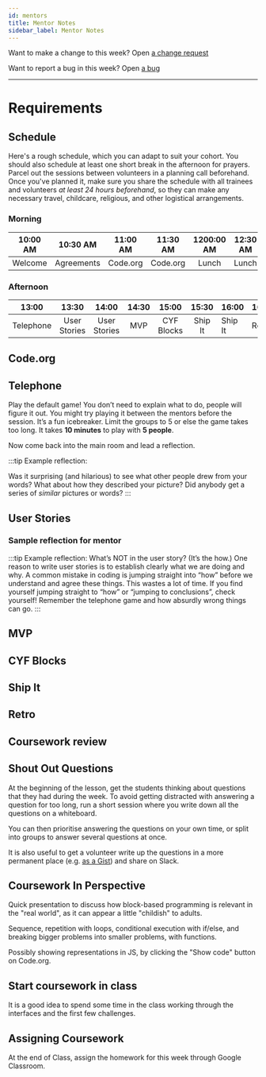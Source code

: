 ```yaml
---
id: mentors
title: Mentor Notes
sidebar_label: Mentor Notes
---
```


Want to make a change to this week? Open [a change request](https://github.com/CodeYourFuture/syllabus/issues/new?assignees=&labels=enhancement&template=change-request.md&title=)

Want to report a bug in this week? Open [a bug](https://github.com/CodeYourFuture/syllabus/issues/new?assignees=&labels=bug&template=bug-report.md&title=)

---

# Requirements

## Schedule

Here's a rough schedule, which you can adapt to suit your cohort. You should also schedule at least one short break in the afternoon for prayers. Parcel out the sessions between volunteers in a planning call beforehand. Once you've planned it, make sure you share the schedule with all trainees and volunteers _at least 24 hours beforehand_, so they can make any necessary travel, childcare, religious, and other logistical arrangements.

### Morning

| 10:00 AM |  10:30 AM  | 11:00 AM | 11:30 AM | 1200:00 AM | 12:30 AM |
| :------: | :--------: | :------: | :------: | :--------: | :------: |
| Welcome  | Agreements | Code.org | Code.org |   Lunch    |  Lunch   |

### Afternoon

|   13:00   |    13:30     |    14:00     | 14:30 |   15:00    |  15:30  | 16:00   | 16:30 |
| :-------: | :----------: | :----------: | :---: | :--------: | :-----: | ------- | ----- |
| Telephone | User Stories | User Stories |  MVP  | CYF Blocks | Ship It | Ship It | Retro |

## Code.org

## Telephone

Play the default game! You don’t need to explain what to do, people will figure it out. You might try playing it between the mentors before the session. It’s a fun icebreaker. Limit the groups to 5 or else the game takes too long. It takes **10 minutes** to play with **5 people**.

Now come back into the main room and lead a reflection.

:::tip Example reflection:

Was it surprising (and hilarious) to see what other people drew from your words? What about how they described your picture? Did anybody get a series of _similar_ pictures or words?
:::

## User Stories

### Sample reflection for mentor

:::tip Example reflection:
What’s NOT in the user story? (It’s the how.) One reason to write user stories is to establish clearly what we are doing and why. A common mistake in coding is jumping straight into “how” before we understand and agree these things. This wastes a lot of time. If you find yourself jumping straight to “how” or “jumping to conclusions”, check yourself! Remember the telephone game and how absurdly wrong things can go.
:::

## MVP

## CYF Blocks

## Ship It

## Retro

## Coursework review

## Shout Out Questions

At the beginning of the lesson, get the students thinking about questions that they had during the week. To avoid getting distracted with answering a question for too long, run a short session where you write down all the questions on a whiteboard.

You can then prioritise answering the questions on your own time, or split into groups to answer several questions at once.

It is also useful to get a volunteer write up the questions in a more permanent place \(e.g. [as a Gist](https://gist.github.com/)\) and share on Slack.

## Coursework In Perspective

Quick presentation to discuss how block-based programming is relevant in the "real world", as it can appear a little "childish" to adults.

Sequence, repetition with loops, conditional execution with if/else, and breaking bigger problems into smaller problems, with functions.

Possibly showing representations in JS, by clicking the "Show code" button on Code.org.

## Start coursework in class

It is a good idea to spend some time in the class working through the interfaces and the first few challenges.

## Assigning Coursework

At the end of Class, assign the homework for this week through Google Classroom.
